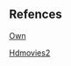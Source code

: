 
## Refences 
[Own](https://github.io/ashishdas1921/s)

[Hdmovies2](https://hdmovie2.bid/movies/lust-stories-2-2023-hindi-hd-netflix/)
